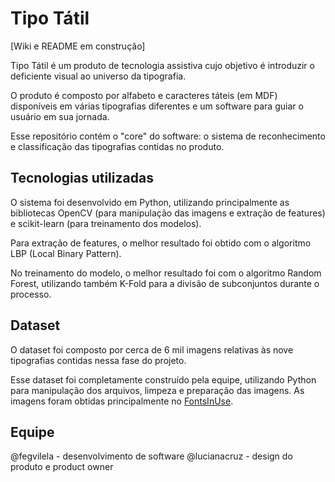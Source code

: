# Tipo Tátil 
[Wiki e README em construção]

Tipo Tátil é um produto de tecnologia assistiva cujo objetivo é introduzir o deficiente visual ao universo da tipografia.

O produto é composto por alfabeto e caracteres táteis (em MDF) disponíveis em várias tipografias diferentes e um software para guiar o usuário em sua jornada. 

Esse repositório contém o "core" do software: o sistema de reconhecimento e classificação das tipografias contidas no produto. 

## Tecnologias utilizadas

O sistema foi desenvolvido em Python, utilizando principalmente as bibliotecas OpenCV (para manipulação das imagens e extração de features) e scikit-learn (para treinamento dos modelos).

Para extração de features, o melhor resultado foi obtido com o algoritmo LBP (Local Binary Pattern).

No treinamento do modelo, o melhor resultado foi com o algoritmo Random Forest, utilizando também K-Fold para a divisão de subconjuntos durante o processo.

## Dataset

O dataset foi composto por cerca de 6 mil imagens relativas às nove tipografias contidas nessa fase do projeto. 

Esse dataset foi completamente construído pela equipe, utilizando Python para manipulação dos arquivos, limpeza e preparação das imagens. As imagens foram obtidas principalmente no [FontsInUse](https://fontsinuse.com/).

## Equipe

@fegvilela - desenvolvimento de software
@lucianacruz - design do produto e product owner

